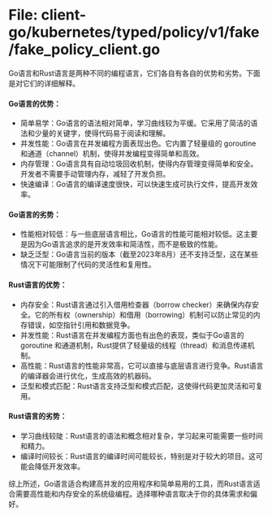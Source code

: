 # File: client-go/kubernetes/typed/policy/v1/fake/fake_policy_client.go

Go语言和Rust语言是两种不同的编程语言，它们各自有各自的优势和劣势。下面是对它们的详细解释。

#### Go语言的优势：
- 简单易学：Go语言的语法相对简单，学习曲线较为平缓。它采用了简洁的语法和少量的关键字，使得代码易于阅读和理解。
- 并发性能：Go语言在并发编程方面表现出色。它内置了轻量级的 goroutine 和通道（channel）机制，使得并发编程变得简单和高效。
- 内存管理：Go语言具有自动垃圾回收机制，使得内存管理变得简单和安全。开发者不需要手动管理内存，减轻了开发负担。
- 快速编译：Go语言的编译速度很快，可以快速生成可执行文件，提高开发效率。

#### Go语言的劣势：
- 性能相对较低：与一些底层语言相比，Go语言的性能可能相对较低。这主要是因为Go语言追求的是开发效率和简洁性，而不是极致的性能。
- 缺乏泛型：Go语言当前的版本（截至2023年8月）还不支持泛型，这在某些情况下可能限制了代码的灵活性和复用性。

#### Rust语言的优势：
- 内存安全：Rust语言通过引入借用检查器（borrow checker）来确保内存安全。它的所有权（ownership）和借用（borrowing）机制可以防止常见的内存错误，如空指针引用和数据竞争。
- 并发性能：Rust语言在并发编程方面也有出色的表现，类似于Go语言的 goroutine 和通道机制，Rust提供了轻量级的线程（thread）和消息传递机制。
- 高性能：Rust语言的性能非常高，它可以直接与底层语言进行竞争。Rust语言的编译器会进行优化，生成高效的机器码。
- 泛型和模式匹配：Rust语言支持泛型和模式匹配，这使得代码更加灵活和可复用。

#### Rust语言的劣势：
- 学习曲线较陡：Rust语言的语法和概念相对复杂，学习起来可能需要一些时间和精力。
- 编译时间较长：Rust语言的编译时间可能较长，特别是对于较大的项目。这可能会降低开发效率。

综上所述，Go语言适合构建高并发的应用程序和简单易用的工具，而Rust语言适合需要高性能和内存安全的系统级编程。选择哪种语言取决于你的具体需求和偏好。

